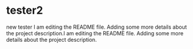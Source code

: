 # tester2
new tester
I am editing the README file. Adding some more details about the project description.I am editing the README file. Adding some more details about the project description.
